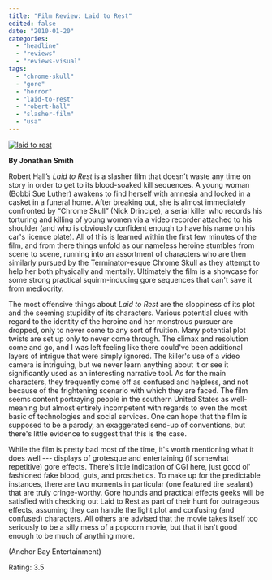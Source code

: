 ```yaml
---
title: "Film Review: Laid to Rest"
edited: false
date: "2010-01-20"
categories:
  - "headline"
  - "reviews"
  - "reviews-visual"
tags:
  - "chrome-skull"
  - "gore"
  - "horror"
  - "laid-to-rest"
  - "robert-hall"
  - "slasher-film"
  - "usa"
---
```


[![laid to rest](http://www.hellbound.ca/wp-content/uploads/2010/01/laid-to-rest.jpg "laid to rest")](http://www.hellbound.ca/wp-content/uploads/2010/01/laid-to-rest.jpg)

**By Jonathan Smith**

Robert Hall’s _Laid to Rest_ is a slasher film that doesn’t waste any time on story in order to get to its blood-soaked kill sequences. A young woman (Bobbi Sue Luther) awakens to find herself with amnesia and locked in a casket in a funeral home. After breaking out, she is almost immediately confronted by “Chrome Skull” (Nick Drincipe), a serial killer who records his torturing and killing of young women via a video recorder attached to his shoulder (and who is obviously confident enough to have his name on his car's licence plate). All of this is learned within the first few minutes of the film, and from there things unfold as our nameless heroine stumbles from scene to scene, running into an assortment of characters who are then similarly pursued by the Terminator-esque Chrome Skull as they attempt to help her both physically and mentally. Ultimately the film is a showcase for some strong practical squirm-inducing gore sequences that can't save it from mediocrity.

The most offensive things about _Laid to Rest_ are the sloppiness of its plot and the seeming stupidity of its characters. Various potential clues with regard to the identity of the heroine and her monstrous pursuer are dropped, only to never come to any sort of fruition. Many potential plot twists are set up only to never come through. The climax and resolution come and go, and I was left feeling like there could've been additional layers of intrigue that were simply ignored. The killer's use of a video camera is intriguing, but we never learn anything about it or see it significantly used as an interesting narrative tool. As for the main characters, they frequently come off as confused and helpless, and not because of the frightening scenario with which they are faced. The film seems content portraying people in the southern United States as well-meaning but almost entirely incompetent with regards to even the most basic of technologies and social services. One can hope that the film is supposed to be a parody, an exaggerated send-up of conventions, but there's little evidence to suggest that this is the case.

While the film is pretty bad most of the time, it's worth mentioning what it does well --- displays of grotesque and entertaining (if somewhat repetitive) gore effects. There's little indication of CGI here, just good ol' fashioned fake blood, guts, and prosthetics. To make up for the predictable instances, there are two moments in particular (one featured tire sealant) that are truly cringe-worthy. Gore hounds and practical effects geeks will be satisfied with checking out Laid to Rest as part of their hunt for outrageous effects, assuming they can handle the light plot and confusing (and confused) characters. All others are advised that the movie takes itself too seriously to be a silly mess of a popcorn movie, but that it isn't good enough to be much of anything more.

(Anchor Bay Entertainment)

Rating: 3.5
